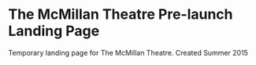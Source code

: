 # The McMillan Theatre Pre-launch Landing Page
Temporary landing page for The McMillan Theatre.
Created Summer 2015

